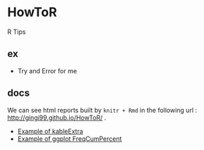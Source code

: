 # HowToR
R Tips 

## ex
- Try and Error for me

## docs
We can see html reports built by ```knitr + Rmd``` in the following url : http://gingi99.github.io/HowToR/ .

* [Example of kableExtra](http://gingi99.github.io/HowToR/ex_kableExtra.html)
* [Example of ggplot FreqCumPercent](http://gingi99.github.io/HowToR/ex_ggplot_FreqCumPercent.html)
